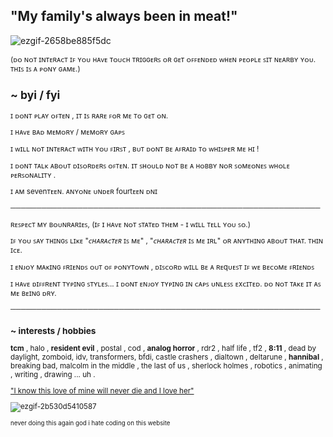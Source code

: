 ## "My family's always been in meat!"

<!--
**dmlitionlvrs/dmlitionlvrs** is a ✨ _special_ ✨ repository because its README.md (this file) appears on your GitHub profile.
-->

![ezgif-2658be885f5dc](https://github.com/user-attachments/assets/8a3c1514-462b-4dd8-87cf-05b795885c6d)


<small>(ᴅᴏ ɴᴏᴛ ɪɴᴛᴇʀᴀᴄᴛ ɪꜰ ʏᴏᴜ ʜᴀᴠᴇ ᴛᴏᴜᴄʜ ᴛʀɪɢɢᴇʀꜱ ᴏʀ ɢᴇᴛ ᴏꜰꜰᴇɴᴅᴇᴅ ᴡʜᴇɴ ᴘᴇᴏᴘʟᴇ ꜱɪᴛ ɴᴇᴀʀʙʏ ʏᴏᴜ. ᴛʜɪꜱ ɪꜱ ᴀ ᴘᴏɴʏ ɢᴀᴍᴇ.)

## ~ byi / fyi

ɪ ᴅᴏɴᴛ ᴘʟᴀʏ ᴏꜰᴛᴇɴ , ɪᴛ ɪꜱ ʀᴀʀᴇ ꜰᴏʀ ᴍᴇ ᴛᴏ ɢᴇᴛ ᴏɴ. 

ɪ ʜᴀᴠᴇ ʙᴀᴅ ᴍᴇᴍᴏʀʏ / ᴍᴇᴍᴏʀʏ ɢᴀᴘꜱ

ɪ ᴡɪʟʟ ɴᴏᴛ ɪɴᴛᴇʀᴀᴄᴛ ᴡɪᴛʜ ʏᴏᴜ ꜰɪʀꜱᴛ , ʙᴜᴛ ᴅᴏɴᴛ ʙᴇ ᴀꜰʀᴀɪᴅ ᴛᴏ ᴡʜɪꜱᴘᴇʀ ᴍᴇ ʜɪ !

ɪ ᴅᴏɴᴛ ᴛᴀʟᴋ ᴀʙᴏᴜᴛ ᴅɪꜱᴏʀᴅᴇʀꜱ ᴏꜰᴛᴇɴ. ɪᴛ ꜱʜᴏᴜʟᴅ ɴᴏᴛ ʙᴇ ᴀ ʜᴏʙʙʏ ɴᴏʀ ꜱᴏᴍᴇᴏɴᴇꜱ ᴡʜᴏʟᴇ ᴘᴇʀꜱᴏɴᴀʟɪᴛʏ .

ɪ ᴀᴍ sevenᴛᴇᴇɴ. ᴀɴʏᴏɴᴇ ᴜɴᴅᴇʀ fourtᴇᴇɴ ᴅɴɪ

────────────────────────────────────────────────────────────

ʀᴇꜱᴘᴇᴄᴛ ᴍʏ ʙᴏᴜɴʀᴀʀɪᴇꜱ, (ɪꜰ ɪ ʜᴀᴠᴇ ɴᴏᴛ ꜱᴛᴀᴛᴇᴅ ᴛʜᴇᴍ - ɪ ᴡɪʟʟ ᴛᴇʟʟ ʏᴏᴜ ꜱᴏ.)

ɪꜰ ʏᴏᴜ ꜱᴀʏ ᴛʜɪɴɢꜱ ʟɪᴋᴇ "*ᴄʜᴀʀᴀᴄᴛᴇʀ* ɪꜱ ᴍᴇ" , "*ᴄʜᴀʀᴀᴄᴛᴇʀ* ɪꜱ ᴍᴇ ɪʀʟ" ᴏʀ ᴀɴʏᴛʜɪɴɢ ᴀʙᴏᴜᴛ ᴛʜᴀᴛ. ᴛʜɪɴ ɪᴄᴇ.

ɪ ᴇɴᴊᴏʏ ᴍᴀᴋɪɴɢ ꜰʀɪᴇɴᴅꜱ ᴏᴜᴛ ᴏꜰ ᴘᴏɴʏᴛᴏᴡɴ , ᴅɪꜱᴄᴏʀᴅ ᴡɪʟʟ ʙᴇ ᴀ ʀᴇqᴜᴇꜱᴛ ɪꜰ ᴡᴇ ʙᴇᴄᴏᴍᴇ ꜰʀɪᴇɴᴅꜱ

ɪ ʜᴀᴠᴇ ᴅɪꜰꜰʀᴇɴᴛ ᴛʏᴘɪɴɢ ꜱᴛʏʟᴇꜱ... ɪ ᴅᴏɴᴛ ᴇɴᴊᴏʏ ᴛʏᴘɪɴɢ ɪɴ ᴄᴀᴘꜱ ᴜɴʟᴇꜱꜱ ᴇxᴄɪᴛᴇᴅ. ᴅᴏ ɴᴏᴛ ᴛᴀᴋᴇ ɪᴛ ᴀꜱ ᴍᴇ ʙᴇɪɴɢ ᴅʀʏ.

────────────────────────────────────────────────────────────

### ~ interests / hobbies

__tcm__ , halo , __resident evil__ , postal , cod , __analog horror__ , rdr2 , half life , tf2 , __8:11__ , dead by daylight, zomboid, idv, transformers, bfdi, castle crashers , dialtown , deltarune , __hannibal__ , breaking bad, malcolm in the middle , the last of us , sherlock holmes , robotics , animating , writing , drawing ... uh .

["I know this love of mine will never die and I love her"](https://open.spotify.com/track/7x4b0UccXSKBWxWmjcrG2T?si=690f09ba6086409a)

![ezgif-2b530d5410587](https://github.com/user-attachments/assets/c809e941-1638-442a-ba96-3698095ad9a3)

<sub>never doing this again god i hate coding on this website</sub>
